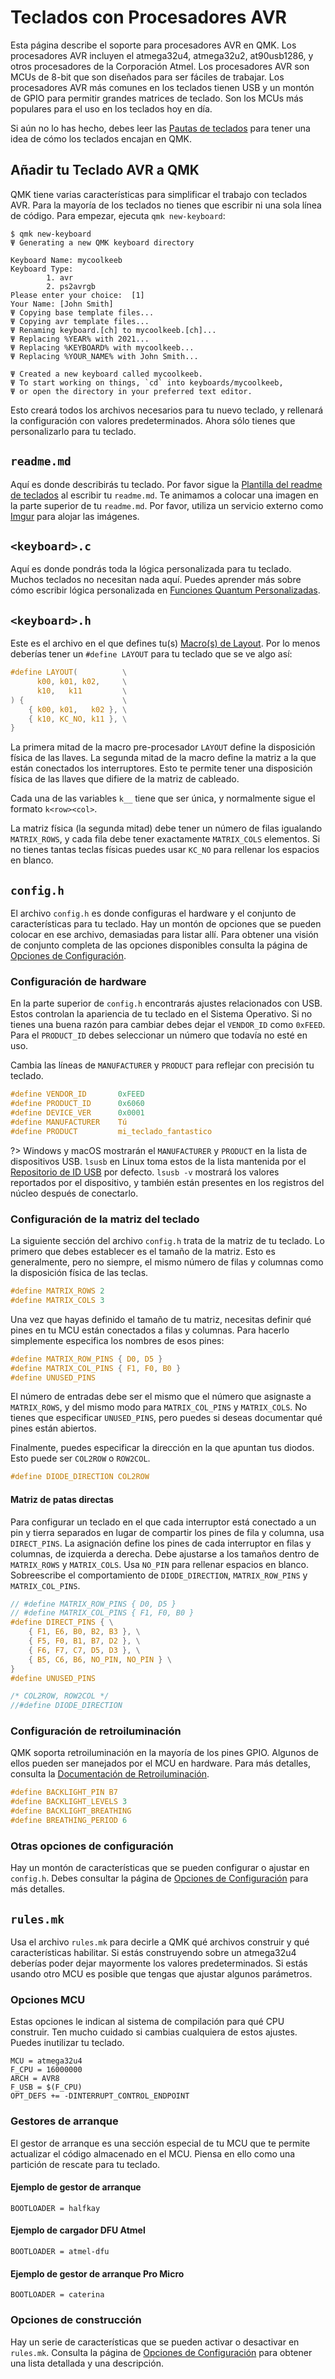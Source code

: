 # Teclados con Procesadores AVR

Esta página describe el soporte para procesadores AVR en QMK. Los procesadores AVR incluyen el atmega32u4, atmega32u2, at90usb1286, y otros procesadores de la Corporación Atmel. Los procesadores AVR son MCUs de 8-bit que son diseñados para ser fáciles de trabajar. Los procesadores AVR más comunes en los teclados tienen USB y un montón de GPIO para permitir grandes matrices de teclado. Son los MCUs más populares para el uso en los teclados hoy en día.

Si aún no lo has hecho, debes leer las [Pautas de teclados](hardware_keyboard_guidelines.md) para tener una idea de cómo los teclados encajan en QMK.

## Añadir tu Teclado AVR a QMK

QMK tiene varias características para simplificar el trabajo con teclados AVR. Para la mayoría de los teclados no tienes que escribir ni una sola línea de código. Para empezar, ejecuta `qmk new-keyboard`:

```
$ qmk new-keyboard
Ψ Generating a new QMK keyboard directory

Keyboard Name: mycoolkeeb
Keyboard Type:
        1. avr
        2. ps2avrgb
Please enter your choice:  [1]
Your Name: [John Smith]
Ψ Copying base template files...
Ψ Copying avr template files...
Ψ Renaming keyboard.[ch] to mycoolkeeb.[ch]...
Ψ Replacing %YEAR% with 2021...
Ψ Replacing %KEYBOARD% with mycoolkeeb...
Ψ Replacing %YOUR_NAME% with John Smith...

Ψ Created a new keyboard called mycoolkeeb.
Ψ To start working on things, `cd` into keyboards/mycoolkeeb,
Ψ or open the directory in your preferred text editor.
```

Esto creará todos los archivos necesarios para tu nuevo teclado, y rellenará la configuración con valores predeterminados. Ahora sólo tienes que personalizarlo para tu teclado. 

## `readme.md`

Aquí es donde describirás tu teclado. Por favor sigue la [Plantilla del readme de teclados](documentation_templates.md#keyboard-readmemd-template) al escribir tu `readme.md`. Te animamos a colocar una imagen en la parte superior de tu `readme.md`. Por favor, utiliza un servicio externo como [Imgur](https://imgur.com) para alojar las imágenes.

## `<keyboard>.c`

Aquí es donde pondrás toda la lógica personalizada para tu teclado. Muchos teclados no necesitan nada aquí. Puedes aprender más sobre cómo escribir lógica personalizada en [Funciones Quantum Personalizadas](custom_quantum_functions.md).

## `<keyboard>.h`

Este es el archivo en el que defines tu(s) [Macro(s) de Layout](feature_layouts.md). Por lo menos deberías tener un `#define LAYOUT` para tu teclado que se ve algo así:

```c
#define LAYOUT(          \
      k00, k01, k02,     \
      k10,   k11         \
) {                      \
    { k00, k01,   k02 }, \
    { k10, KC_NO, k11 }, \
}
```

La primera mitad de la macro pre-procesador `LAYOUT` define la disposición física de las llaves. La segunda mitad de la macro define la matriz a la que están conectados los interruptores. Esto te permite tener una disposición física de las llaves que difiere de la matriz de cableado.

Cada una de las variables `k__` tiene que ser única, y normalmente sigue el formato `k<row><col>`.

La matriz física (la segunda mitad) debe tener un número de filas igualando `MATRIX_ROWS`, y cada fila debe tener exactamente `MATRIX_COLS` elementos. Si no tienes tantas teclas físicas puedes usar `KC_NO` para rellenar los espacios en blanco.

## `config.h`

El archivo `config.h` es donde configuras el hardware y el conjunto de características para tu teclado. Hay un montón de opciones que se pueden colocar en ese archivo, demasiadas para listar allí. Para obtener una visión de conjunto completa de las opciones disponibles consulta la página de [Opciones de Configuración](config_options.md).

### Configuración de hardware


En la parte superior de `config.h` encontrarás ajustes relacionados con USB. Estos controlan la apariencia de tu teclado en el Sistema Operativo. Si no tienes una buena razón para cambiar debes dejar el `VENDOR_ID` como `0xFEED`. Para el `PRODUCT_ID` debes seleccionar un número que todavía no esté en uso.

Cambia las líneas de `MANUFACTURER` y `PRODUCT` para reflejar con precisión tu teclado.

```c
#define VENDOR_ID       0xFEED
#define PRODUCT_ID      0x6060
#define DEVICE_VER      0x0001
#define MANUFACTURER    Tú
#define PRODUCT         mi_teclado_fantastico
```

?> Windows y macOS mostrarán el `MANUFACTURER` y `PRODUCT` en la lista de dispositivos USB. `lsusb` en Linux toma estos de la lista mantenida por el [Repositorio de ID USB](http://www.linux-usb.org/usb-ids.html) por defecto. `lsusb -v` mostrará los valores reportados por el dispositivo, y también están presentes en los registros del núcleo después de conectarlo.

### Configuración de la matriz del teclado

La siguiente sección del archivo `config.h` trata de la matriz de tu teclado. Lo primero que debes establecer es el tamaño de la matriz. Esto es generalmente, pero no siempre, el mismo número de filas y columnas como la disposición física de las teclas.

```c
#define MATRIX_ROWS 2
#define MATRIX_COLS 3
```

Una vez que hayas definido el tamaño de tu matriz, necesitas definir qué pines en tu MCU están conectados a filas y columnas. Para hacerlo simplemente especifica los nombres de esos pines:

```c
#define MATRIX_ROW_PINS { D0, D5 }
#define MATRIX_COL_PINS { F1, F0, B0 }
#define UNUSED_PINS
```

El número de entradas debe ser el mismo que el número que asignaste a `MATRIX_ROWS`, y del mismo modo para `MATRIX_COL_PINS` y `MATRIX_COLS`. No tienes que especificar `UNUSED_PINS`, pero puedes si deseas documentar qué pines están abiertos.

Finalmente, puedes especificar la dirección en la que apuntan tus diodos. Esto puede ser `COL2ROW` o `ROW2COL`.

```c
#define DIODE_DIRECTION COL2ROW
```

#### Matriz de patas directas
Para configurar un teclado en el que cada interruptor está conectado a un pin y tierra separados en lugar de compartir los pines de fila y columna, usa `DIRECT_PINS`. La asignación define los pines de cada interruptor en filas y columnas, de izquierda a derecha. Debe ajustarse a los tamaños dentro de `MATRIX_ROWS` y `MATRIX_COLS`. Usa `NO_PIN` para rellenar espacios en blanco. Sobreescribe el comportamiento de `DIODE_DIRECTION`, `MATRIX_ROW_PINS` y `MATRIX_COL_PINS`.

```c
// #define MATRIX_ROW_PINS { D0, D5 }
// #define MATRIX_COL_PINS { F1, F0, B0 }
#define DIRECT_PINS { \
    { F1, E6, B0, B2, B3 }, \
    { F5, F0, B1, B7, D2 }, \
    { F6, F7, C7, D5, D3 }, \
    { B5, C6, B6, NO_PIN, NO_PIN } \
}
#define UNUSED_PINS

/* COL2ROW, ROW2COL */
//#define DIODE_DIRECTION
```

### Configuración de retroiluminación

QMK soporta retroiluminación en la mayoría de los pines GPIO. Algunos de ellos pueden ser manejados por el MCU en hardware. Para más detalles, consulta la [Documentación de Retroiluminación](feature_backlight.md).

```c
#define BACKLIGHT_PIN B7
#define BACKLIGHT_LEVELS 3
#define BACKLIGHT_BREATHING
#define BREATHING_PERIOD 6
```

### Otras opciones de configuración

Hay un montón de características que se pueden configurar o ajustar en `config.h`. Debes consultar la página de [Opciones de Configuración](config_options.md) para más detalles.

## `rules.mk`

Usa el archivo `rules.mk` para decirle a QMK qué archivos construir y qué características habilitar. Si estás construyendo sobre un atmega32u4 deberías poder dejar mayormente los valores predeterminados. Si estás usando otro MCU es posible que tengas que ajustar algunos parámetros.

### Opciones MCU

Estas opciones le indican al sistema de compilación para qué CPU construir. Ten mucho cuidado si cambias cualquiera de estos ajustes. Puedes inutilizar tu teclado.

```make
MCU = atmega32u4
F_CPU = 16000000
ARCH = AVR8
F_USB = $(F_CPU)
OPT_DEFS += -DINTERRUPT_CONTROL_ENDPOINT
```

### Gestores de arranque

El gestor de arranque es una sección especial de tu MCU que te permite actualizar el código almacenado en el MCU. Piensa en ello como una partición de rescate para tu teclado.

#### Ejemplo de gestor de arranque

```make
BOOTLOADER = halfkay
```

#### Ejemplo de cargador DFU Atmel

```make
BOOTLOADER = atmel-dfu
```

#### Ejemplo de gestor de arranque Pro Micro

```make
BOOTLOADER = caterina
```

### Opciones de construcción

Hay un serie de características que se pueden activar o desactivar en `rules.mk`. Consulta la página de [Opciones de Configuración](config_options.md#feature-options) para obtener una lista detallada y una descripción.
